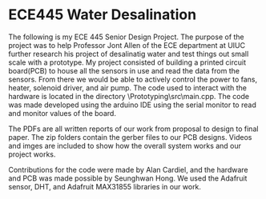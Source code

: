 # ECE445 Water Desalination 
The following is my ECE 445 Senior Design Project. The purpose of the project was to help Professor Jont Allen of the ECE department at UIUC further research his project of desalinatig water and test things out small scale with a prototype. My project consisted of building a printed circuit board(PCB) to house all the sensors in use and read the data from the sensors. From there we would be able to actively control the power to fans, heater, solenoid driver, and air pump. 
The code used to interact with the hardware is located in the directory \Prototyping\src\main.cpp. The code was made developed using the arduino IDE using the serial monitor to read and monitor values of the board.

The PDFs are all written reports of our work from proposal to design to final paper. The zip folders contain the gerber files to our PCB designs. Videos and imges are included to show how the overall system works and our project works.  

Contributions for the code were made by Alan Cardiel, and the hardware and PCB was made possible by Seunghwan Hong.
We used the Adafruit sensor, DHT, and Adafruit MAX31855 libraries in our work. 
